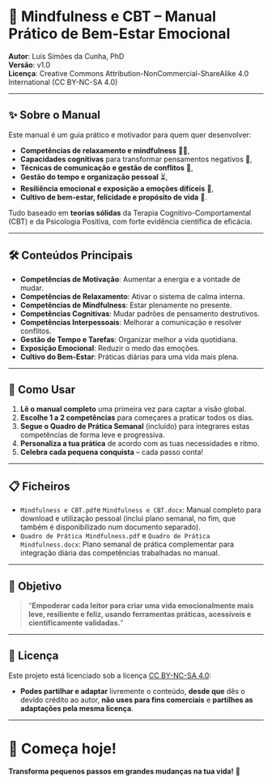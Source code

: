 # 📘 Mindfulness e CBT – Manual Prático de Bem-Estar Emocional

**Autor**: Luís Simões da Cunha, PhD  
**Versão**: v1.0  
**Licença**: Creative Commons Attribution-NonCommercial-ShareAlike 4.0 International (CC BY-NC-SA 4.0)

---

## ✨ Sobre o Manual

Este manual é um guia prático e motivador para quem quer desenvolver:
- **Competências de relaxamento e mindfulness** 🧘‍♂️,
- **Capacidades cognitivas** para transformar pensamentos negativos 💬,
- **Técnicas de comunicação e gestão de conflitos** 🤝,
- **Gestão do tempo e organização pessoal** ⏳,
- **Resiliência emocional e exposição a emoções difíceis** 💪,
- **Cultivo de bem-estar, felicidade e propósito de vida** 🌈.

Tudo baseado em **teorias sólidas** da Terapia Cognitivo-Comportamental (CBT) e da Psicologia Positiva, com forte evidência científica de eficácia.

---

## 🛠️ Conteúdos Principais

- **Competências de Motivação**: Aumentar a energia e a vontade de mudar.
- **Competências de Relaxamento**: Ativar o sistema de calma interna.
- **Competências de Mindfulness**: Estar plenamente no presente.
- **Competências Cognitivas**: Mudar padrões de pensamento destrutivos.
- **Competências Interpessoais**: Melhorar a comunicação e resolver conflitos.
- **Gestão de Tempo e Tarefas**: Organizar melhor a vida quotidiana.
- **Exposição Emocional**: Reduzir o medo das emoções.
- **Cultivo do Bem-Estar**: Práticas diárias para uma vida mais plena.

---

## 🚀 Como Usar

1. **Lê o manual completo** uma primeira vez para captar a visão global.
2. **Escolhe 1 a 2 competências** para começares a praticar todos os dias.
3. **Segue o Quadro de Prática Semanal** (incluído) para integrares estas competências de forma leve e progressiva.
4. **Personaliza a tua prática** de acordo com as tuas necessidades e ritmo.
5. **Celebra cada pequena conquista** – cada passo conta!

---

## 📋 Ficheiros

- `Mindfulness e CBT.pdf`e `Mindfulness e CBT.docx`: Manual completo para download e utilização pessoal (inclui plano semanal, no fim, que também é disponibilizado num documento separado).
- `Quadro de Prática Mindfulness.pdf` e `Quadro de Prática Mindfulness.docx`: Plano semanal de prática complementar para integração diária das competências trabalhadas no manual.

---

## 🎯 Objetivo

> "**Empoderar cada leitor para criar uma vida emocionalmente mais leve, resiliente e feliz, usando ferramentas práticas, acessíveis e cientificamente validadas.**"

---

## 📜 Licença

Este projeto está licenciado sob a licença [CC BY-NC-SA 4.0](https://creativecommons.org/licenses/by-nc-sa/4.0/):  
- **Podes partilhar e adaptar** livremente o conteúdo, **desde que** dês o devido crédito ao autor, **não uses para fins comerciais** e **partilhes as adaptações pela mesma licença**.

---

# 🌟 Começa hoje!  
**Transforma pequenos passos em grandes mudanças na tua vida!** 🚀
